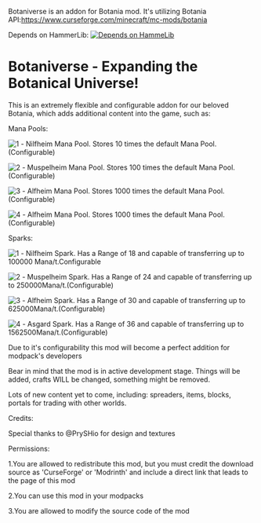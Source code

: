 Botaniverse is an addon for Botania mod.
It's utilizing Botania API:https://www.curseforge.com/minecraft/mc-mods/botania

Depends on HammerLib:
[![Depends on HammeLib](https://github.com/AET9RNAL/ModAssets/releases/download/Assets/hammer_icon.png)](https://modrinth.com/mod/hammer-lib/version/12.2.46)
# Botaniverse - Expanding the Botanical Universe!

This is an extremely flexible and configurable addon for our beloved Botania, which adds additional content into the game, such as:

Mana Pools:

![1](https://github.com/AET9RNAL/ModAssets/releases/download/Assets/nilfheimicon.png) - Nilfheim Mana Pool. Stores 10 times the default Mana Pool.(Configurable)

![2](https://github.com/AET9RNAL/ModAssets/releases/download/Assets/muspelheimicon.png) - Muspelheim Mana Pool. Stores 100 times the default Mana Pool.(Configurable)

![3](https://github.com/AET9RNAL/ModAssets/releases/download/Assets/alfheimicon.png) - Alfheim Mana Pool. Stores 1000 times the default Mana Pool.(Configurable)

![4](https://github.com/AET9RNAL/ModAssets/releases/download/Assets/asgardicon.png) - Alfheim Mana Pool. Stores 1000 times the default Mana Pool.(Configurable)

Sparks:

![1](https://github.com/AET9RNAL/ModAssets/releases/download/Assets/sparknilfheimIcon.png) - Nilfheim Spark. Has a Range of 18 and capable of transferring up to 100000 Mana/t.Configurable

![2](https://github.com/AET9RNAL/ModAssets/releases/download/Assets/sparkmuspelheimIcon.png) - Muspelheim Spark. Has a Range of 24 and capable of transferring up to 250000Mana/t.(Configurable)

![3](https://github.com/AET9RNAL/ModAssets/releases/download/Assets/sparkalfheimIcon.png) -  Alfheim Spark. Has a Range of 30 and capable of transferring up to 625000Mana/t.(Configurable)

![4](https://github.com/AET9RNAL/ModAssets/releases/download/Assets/sparkasgardIcon.png) -  Asgard Spark. Has a Range of 36 and capable of transferring up to 1562500Mana/t.(Configurable)

Due to it's configurability this mod will become a perfect addition for modpack's developers

Bear in mind that the mod is in active development stage. Things will be added, crafts WILL be changed, something might be removed.

Lots of new content yet to come, including: spreaders, items, blocks, portals for trading with other worlds.

Credits:

Special thanks to @PrySHio for design and textures

Permissions:

1.You are allowed to redistribute this mod, but you must credit the download source as 'CurseForge' or 'Modrinth' and include a direct link that leads to the page of this mod

2.You can use this mod in your modpacks

3.You are allowed to modify the source code of the mod


